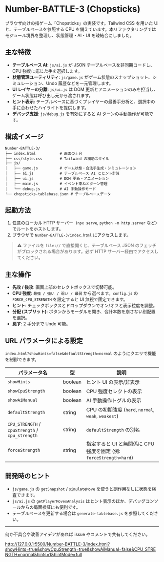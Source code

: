 # Number-BATTLE-3 (Chopsticks)

ブラウザ向けの指ゲーム「Chopsticks」の実装です。Tailwind CSS を用いた UI と、テーブルベースを参照する CPU を備えています。本リファクタリングではモジュール境界を整理し、状態管理・AI・UI を疎結合にしました。

## 主な特徴

- **テーブルベース AI**: `js/ai.js` が JSON テーブルベースを非同期ロードし、CPU 強度に応じた手を選択します。
- **状態管理ユーティリティ**: `js/game.js` がゲーム状態のスナップショット、シミュレーション、Undo 履歴などを一元管理します。
- **UI レイヤーの分離**: `js/ui.js` は DOM 更新とアニメーションのみを担当し、ゲーム状態は呼び出し元から渡されます。
- **ヒント表示**: テーブルベースに基づくプレイヤーの最善手分析と、選択中の手に合わせたハイライトを提供します。
- **デバッグ支援**: `js/debug.js` を有効にすると AI ターンの手動操作が可能です。

## 構成イメージ

```
Number-BATTLE-3/
├── index.html           # 画面の土台
├── css/style.css        # Tailwind の補助スタイル
├── js/
│   ├── game.js          # ゲーム状態・合法手生成・シミュレーション
│   ├── ai.js            # テーブルベース AI とヒント計算
│   ├── ui.js            # DOM 更新・アニメーション
│   ├── main.js          # イベント束ねとターン管理
│   └── debug.js         # AI 手動操作モード
└── chopsticks-tablebase.json # テーブルベースデータ
```

## 起動方法

1. 任意のローカル HTTP サーバー（`npx serve`, `python -m http.server` など）でルートをホストします。
2. ブラウザで `Number-BATTLE-3/index.html` にアクセスします。

> ⚠️ ファイルを `file://` で直接開くと、テーブルベース JSON のフェッチがブロックされる場合があります。必ず HTTP サーバー経由でアクセスしてください。

## 主な操作

- **先攻 / 後攻**: 画面上部のセレクトボックスで切替可能。
- **CPU 強度**: `最強 / 強い / 弱い / 最弱` から選べます。`config.js` の `FORCE_CPU_STRENGTH` を設定すると UI 無視で固定できます。
- **ヒント**: チェックボックスとドロップダウンでオン/オフと表示粒度を調整。
- **分配 (スプリット)**: ボタンからモーダルを開き、合計本数を崩さない別配置を選択。
- **戻す**: 2 手分まで Undo 可能。

## URL パラメータによる設定

`index.html?showHints=false&defaultStrength=normal` のようにクエリで機能を制御できます。

| パラメータ名                                    | 型      | 説明                                                               |
| ----------------------------------------------- | ------- | ------------------------------------------------------------------ |
| `showHints`                                     | boolean | ヒント UI の表示/非表示                                            |
| `showCpuStrength`                               | boolean | CPU 強度セレクトの表示                                             |
| `showAiManual`                                  | boolean | AI 手動操作トグルの表示                                            |
| `defaultStrength`                               | string  | CPU の初期強度 (`hard`, `normal`, `weak`, `weakest`)               |
| `CPU_STRENGTH` / `cpuStrength` / `cpu_strength` | string  | `defaultStrength` の別名                                           |
| `forceStrength`                                 | string  | 指定すると UI と無関係に CPU 強度を固定 (例: `forceStrength=hard`) |

## 開発時のヒント

- `js/game.js` の `getSnapshot` / `simulateMove` を使うと副作用なしに状態を検査できます。
- `js/ai.js` の `getPlayerMovesAnalysis` はヒント表示のほか、デバッグコンソールからの局面検証にも便利です。
- テーブルベースを更新する場合は `generate-tablebase.js` を参照してください。

---
何か不具合や改善アイデアがあれば issue やコメントで共有してください。

http://127.0.0.1:5500/Number-BATTLE-3/index.html?showHints=true&showCpuStrength=true&showAiManual=false&CPU_STRENGTH=normal&hints=1&hintMode=full